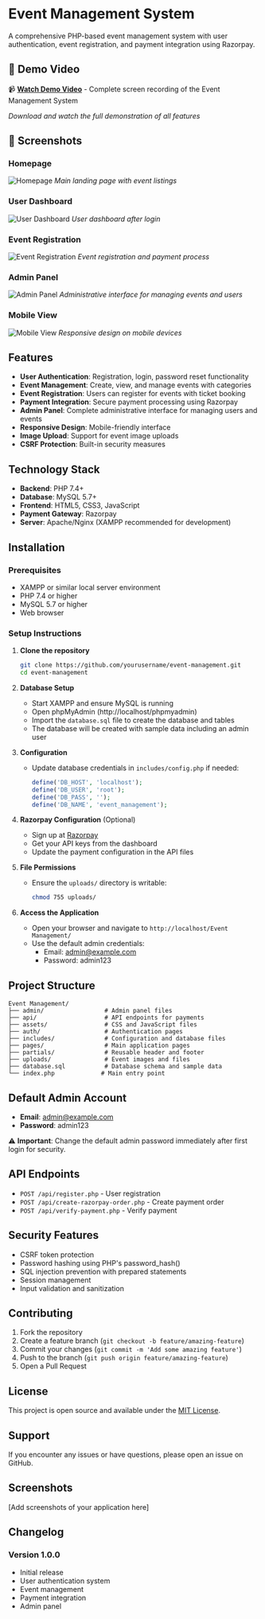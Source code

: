 # Event Management System

A comprehensive PHP-based event management system with user authentication, event registration, and payment integration using Razorpay.

## 🎥 Demo Video

📹 **[Watch Demo Video](media/demo-video.mp4)** - Complete screen recording of the Event Management System

*Download and watch the full demonstration of all features*

## 📸 Screenshots

### Homepage
![Homepage](media/screenshots/homepage.png)
*Main landing page with event listings*

### User Dashboard
![User Dashboard](media/screenshots/dashboard.png)
*User dashboard after login*

### Event Registration
![Event Registration](media/screenshots/registration.png)
*Event registration and payment process*

### Admin Panel
![Admin Panel](media/screenshots/admin-panel.png)
*Administrative interface for managing events and users*

### Mobile View
![Mobile View](media/screenshots/mobile-view.png)
*Responsive design on mobile devices*

## Features

- **User Authentication**: Registration, login, password reset functionality
- **Event Management**: Create, view, and manage events with categories
- **Event Registration**: Users can register for events with ticket booking
- **Payment Integration**: Secure payment processing using Razorpay
- **Admin Panel**: Complete administrative interface for managing users and events
- **Responsive Design**: Mobile-friendly interface
- **Image Upload**: Support for event image uploads
- **CSRF Protection**: Built-in security measures

## Technology Stack

- **Backend**: PHP 7.4+
- **Database**: MySQL 5.7+
- **Frontend**: HTML5, CSS3, JavaScript
- **Payment Gateway**: Razorpay
- **Server**: Apache/Nginx (XAMPP recommended for development)

## Installation

### Prerequisites

- XAMPP or similar local server environment
- PHP 7.4 or higher
- MySQL 5.7 or higher
- Web browser

### Setup Instructions

1. **Clone the repository**
   ```bash
   git clone https://github.com/yourusername/event-management.git
   cd event-management
   ```

2. **Database Setup**
   - Start XAMPP and ensure MySQL is running
   - Open phpMyAdmin (http://localhost/phpmyadmin)
   - Import the `database.sql` file to create the database and tables
   - The database will be created with sample data including an admin user

3. **Configuration**
   - Update database credentials in `includes/config.php` if needed:
     ```php
     define('DB_HOST', 'localhost');
     define('DB_USER', 'root');
     define('DB_PASS', '');
     define('DB_NAME', 'event_management');
     ```

4. **Razorpay Configuration** (Optional)
   - Sign up at [Razorpay](https://razorpay.com/)
   - Get your API keys from the dashboard
   - Update the payment configuration in the API files

5. **File Permissions**
   - Ensure the `uploads/` directory is writable:
     ```bash
     chmod 755 uploads/
     ```

6. **Access the Application**
   - Open your browser and navigate to `http://localhost/Event Management/`
   - Use the default admin credentials:
     - Email: admin@example.com
     - Password: admin123

## Project Structure

```
Event Management/
├── admin/                 # Admin panel files
├── api/                   # API endpoints for payments
├── assets/                # CSS and JavaScript files
├── auth/                  # Authentication pages
├── includes/              # Configuration and database files
├── pages/                 # Main application pages
├── partials/              # Reusable header and footer
├── uploads/               # Event images and files
├── database.sql           # Database schema and sample data
└── index.php             # Main entry point
```

## Default Admin Account

- **Email**: admin@example.com
- **Password**: admin123

⚠️ **Important**: Change the default admin password immediately after first login for security.

## API Endpoints

- `POST /api/register.php` - User registration
- `POST /api/create-razorpay-order.php` - Create payment order
- `POST /api/verify-payment.php` - Verify payment

## Security Features

- CSRF token protection
- Password hashing using PHP's password_hash()
- SQL injection prevention with prepared statements
- Session management
- Input validation and sanitization

## Contributing

1. Fork the repository
2. Create a feature branch (`git checkout -b feature/amazing-feature`)
3. Commit your changes (`git commit -m 'Add some amazing feature'`)
4. Push to the branch (`git push origin feature/amazing-feature`)
5. Open a Pull Request

## License

This project is open source and available under the [MIT License](LICENSE).

## Support

If you encounter any issues or have questions, please open an issue on GitHub.

## Screenshots

[Add screenshots of your application here]

## Changelog

### Version 1.0.0
- Initial release
- User authentication system
- Event management
- Payment integration
- Admin panel
